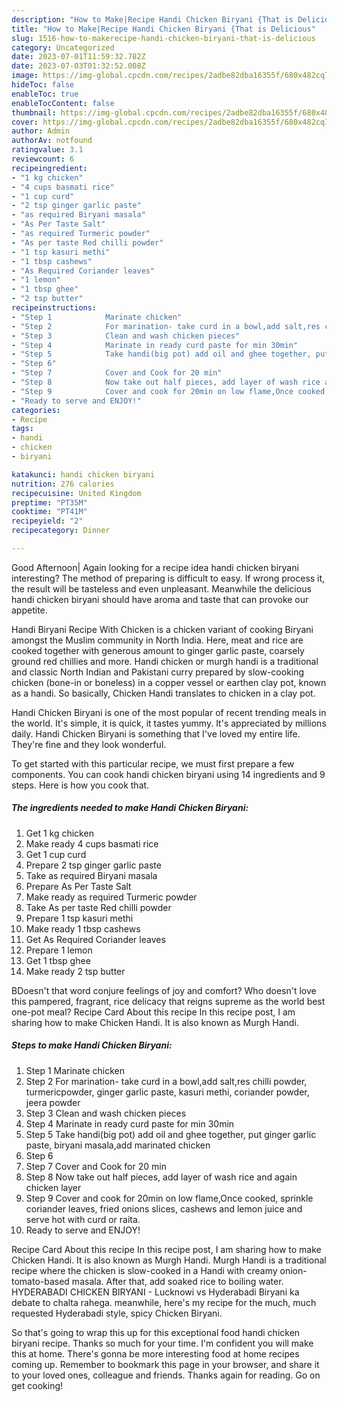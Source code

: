 ```yaml
---
description: "How to Make|Recipe Handi Chicken Biryani {That is Delicious"
title: "How to Make|Recipe Handi Chicken Biryani {That is Delicious"
slug: 1516-how-to-makerecipe-handi-chicken-biryani-that-is-delicious
category: Uncategorized
date: 2023-07-01T11:59:32.782Z
date: 2023-07-03T01:32:52.008Z
image: https://img-global.cpcdn.com/recipes/2adbe82dba16355f/680x482cq70/handi-chicken-biryani-recipe-main-photo.jpg
hideToc: false
enableToc: true
enableTocContent: false
thumbnail: https://img-global.cpcdn.com/recipes/2adbe82dba16355f/680x482cq70/handi-chicken-biryani-recipe-main-photo.jpg
cover: https://img-global.cpcdn.com/recipes/2adbe82dba16355f/680x482cq70/handi-chicken-biryani-recipe-main-photo.jpg
author: Admin
authorAv: notfound
ratingvalue: 3.1
reviewcount: 6
recipeingredient:
- "1 kg chicken"
- "4 cups basmati rice"
- "1 cup curd"
- "2 tsp ginger garlic paste"
- "as required Biryani masala"
- "As Per Taste Salt"
- "as required Turmeric powder"
- "As per taste Red chilli powder"
- "1 tsp kasuri methi"
- "1 tbsp cashews"
- "As Required Coriander leaves"
- "1 lemon"
- "1 tbsp ghee"
- "2 tsp butter"
recipeinstructions:
- "Step 1            Marinate chicken"
- "Step 2            For marination- take curd in a bowl,add salt,res chilli powder, turmericpowder, ginger garlic paste, kasuri methi, coriander powder, jeera powder"
- "Step 3            Clean and wash chicken pieces"
- "Step 4            Marinate in ready curd paste for min 30min"
- "Step 5            Take handi(big pot) add oil and ghee together, put ginger garlic paste, biryani masala,add marinated chicken"
- "Step 6"
- "Step 7            Cover and Cook for 20 min"
- "Step 8            Now take out half pieces, add layer of wash rice and again chicken layer"
- "Step 9            Cover and cook for 20min on low flame,Once cooked, sprinkle coriander leaves, fried onions slices, cashews and lemon juice and serve hot with curd or raita."
- "Ready to serve and ENJOY!"
categories:
- Recipe
tags:
- handi
- chicken
- biryani

katakunci: handi chicken biryani 
nutrition: 276 calories
recipecuisine: United Kingdom
preptime: "PT35M"
cooktime: "PT41M"
recipeyield: "2"
recipecategory: Dinner

---
```



Good Afternoon| Again looking for a recipe idea handi chicken biryani interesting? The method of preparing is difficult to easy. If wrong process it, the result will be tasteless and even unpleasant. Meanwhile the delicious handi chicken biryani should have aroma and taste that can provoke our appetite.





Handi Biryani Recipe With Chicken is a chicken variant of cooking Biryani amongst the Muslim community in North India. Here, meat and rice are cooked together with generous amount to ginger garlic paste, coarsely ground red chillies and more. Handi chicken or murgh handi is a traditional and classic North Indian and Pakistani curry prepared by slow-cooking chicken (bone-in or boneless) in a copper vessel or earthen clay pot, known as a handi. So basically, Chicken Handi translates to chicken in a clay pot.

Handi Chicken Biryani is one of the most popular of recent trending meals in the world. It's simple, it is quick, it tastes yummy. It's appreciated by millions daily. Handi Chicken Biryani is something that I've loved my entire life. They're fine and they look wonderful.


To get started with this particular recipe, we must first prepare a few components. You can cook handi chicken biryani using 14 ingredients and 9 steps. Here is how you cook that.

<!--inarticleads1-->

##### The ingredients needed to make Handi Chicken Biryani:

1. Get 1 kg chicken
1. Make ready 4 cups basmati rice
1. Get 1 cup curd
1. Prepare 2 tsp ginger garlic paste
1. Take as required Biryani masala
1. Prepare As Per Taste Salt
1. Make ready as required Turmeric powder
1. Take As per taste Red chilli powder
1. Prepare 1 tsp kasuri methi
1. Make ready 1 tbsp cashews
1. Get As Required Coriander leaves
1. Prepare 1 lemon
1. Get 1 tbsp ghee
1. Make ready 2 tsp butter


BDoesn&#39;t that word conjure feelings of joy and comfort? Who doesn&#39;t love this pampered, fragrant, rice delicacy that reigns supreme as the world best one-pot meal? Recipe Card About this recipe In this recipe post, I am sharing how to make Chicken Handi. It is also known as Murgh Handi. 

<!--inarticleads2-->

##### Steps to make Handi Chicken Biryani:

1. Step 1            Marinate chicken
1. Step 2            For marination- take curd in a bowl,add salt,res chilli powder, turmericpowder, ginger garlic paste, kasuri methi, coriander powder, jeera powder
1. Step 3            Clean and wash chicken pieces
1. Step 4            Marinate in ready curd paste for min 30min
1. Step 5            Take handi(big pot) add oil and ghee together, put ginger garlic paste, biryani masala,add marinated chicken
1. Step 6
1. Step 7            Cover and Cook for 20 min
1. Step 8            Now take out half pieces, add layer of wash rice and again chicken layer
1. Step 9            Cover and cook for 20min on low flame,Once cooked, sprinkle coriander leaves, fried onions slices, cashews and lemon juice and serve hot with curd or raita.
1. Ready to serve and ENJOY!

Recipe Card About this recipe In this recipe post, I am sharing how to make Chicken Handi. It is also known as Murgh Handi. Murgh Handi is a traditional recipe where the chicken is slow-cooked in a Handi with creamy onion-tomato-based masala. After that, add soaked rice to boiling water. HYDERABADI CHICKEN BIRYANI - Lucknowi vs Hyderabadi Biryani ka debate to chalta rahega. meanwhile, here&#39;s my recipe for the much, much requested Hyderabadi style, spicy Chicken Biryani. 

So that's going to wrap this up for this exceptional food handi chicken biryani recipe. Thanks so much for your time. I'm confident you will make this at home. There's gonna be more interesting food at home recipes coming up. Remember to bookmark this page in your browser, and share it to your loved ones, colleague and friends. Thanks again for reading. Go on get cooking!
